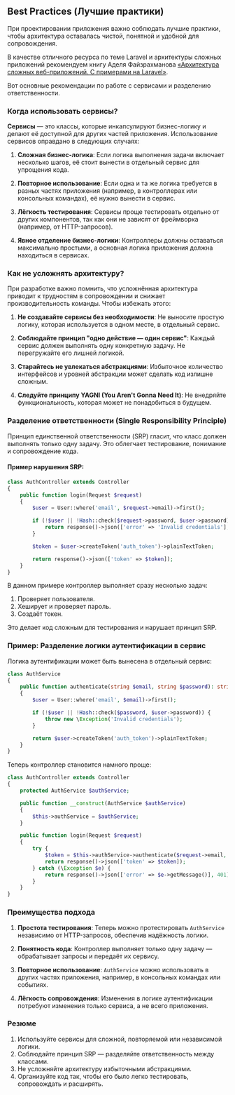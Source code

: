 ## Best Practices (Лучшие практики)

При проектировании приложения важно соблюдать лучшие практики, чтобы архитектура оставалась чистой, понятной и удобной для сопровождения.

В качестве отличного ресурса по теме Laravel и архитектуры сложных приложений рекомендуем книгу Аделя Файзрахманова [«Архитектура сложных веб-приложений. С примерами на Laravel»](https://github.com/adelf/acwa_book_ru).

Вот основные рекомендации по работе с сервисами и разделению ответственности.

### Когда использовать сервисы?

**Сервисы** — это классы, которые инкапсулируют бизнес-логику и делают её доступной для других частей приложения. Использование сервисов оправдано в следующих случаях:

1. **Сложная бизнес-логика**:
   Если логика выполнения задачи включает несколько шагов, её стоит вынести в отдельный сервис для упрощения кода.

2. **Повторное использование**:
   Если одна и та же логика требуется в разных частях приложения (например, в контроллерах или консольных командах), её нужно вынести в сервис.

3. **Лёгкость тестирования**:
   Сервисы проще тестировать отдельно от других компонентов, так как они не зависят от фреймворка (например, от HTTP-запросов).

4. **Явное отделение бизнес-логики**:
   Контроллеры должны оставаться максимально простыми, а основная логика приложения должна находиться в сервисах.

### Как не усложнять архитектуру?

При разработке важно помнить, что усложнённая архитектура приводит к трудностям в сопровождении и снижает производительность команды. Чтобы избежать этого:

1. **Не создавайте сервисы без необходимости**:
   Не выносите простую логику, которая используется в одном месте, в отдельный сервис.

2. **Соблюдайте принцип "одно действие — один сервис"**:
   Каждый сервис должен выполнять одну конкретную задачу. Не перегружайте его лишней логикой.

3. **Старайтесь не увлекаться абстракциями**:
   Избыточное количество интерфейсов и уровней абстракции может сделать код излишне сложным.

4. **Следуйте принципу YAGNI (You Aren't Gonna Need It)**:
   Не внедряйте функциональность, которая может не понадобиться в будущем.

### Разделение ответственности (Single Responsibility Principle)

Принцип единственной ответственности (SRP) гласит, что класс должен выполнять только одну задачу. Это облегчает тестирование, понимание и сопровождение кода.

#### Пример нарушения SRP:

```php
class AuthController extends Controller
{
    public function login(Request $request)
    {
        $user = User::where('email', $request->email)->first();

        if (!$user || !Hash::check($request->password, $user->password)) {
            return response()->json(['error' => 'Invalid credentials'], 401);
        }

        $token = $user->createToken('auth_token')->plainTextToken;

        return response()->json(['token' => $token]);
    }
}
```

В данном примере контроллер выполняет сразу несколько задач:

1. Проверяет пользователя.
2. Хеширует и проверяет пароль.
3. Создаёт токен.

Это делает код сложным для тестирования и нарушает принцип SRP.

### Пример: Разделение логики аутентификации в сервис

Логика аутентификации может быть вынесена в отдельный сервис:

```php
class AuthService
{
    public function authenticate(string $email, string $password): string
    {
        $user = User::where('email', $email)->first();

        if (!$user || !Hash::check($password, $user->password)) {
            throw new \Exception('Invalid credentials');
        }

        return $user->createToken('auth_token')->plainTextToken;
    }
}
```

Теперь контроллер становится намного проще:

```php
class AuthController extends Controller
{
    protected AuthService $authService;

    public function __construct(AuthService $authService)
    {
        $this->authService = $authService;
    }

    public function login(Request $request)
    {
        try {
            $token = $this->authService->authenticate($request->email, $request->password);
            return response()->json(['token' => $token]);
        } catch (\Exception $e) {
            return response()->json(['error' => $e->getMessage()], 401);
        }
    }
}
```

### Преимущества подхода

1. **Простота тестирования**:
   Теперь можно протестировать `AuthService` независимо от HTTP-запросов, обеспечив надёжность логики.

2. **Понятность кода**:
   Контроллер выполняет только одну задачу — обрабатывает запросы и передаёт их сервису.

3. **Повторное использование**:
   `AuthService` можно использовать в других частях приложения, например, в консольных командах или событиях.

4. **Лёгкость сопровождения**:
   Изменения в логике аутентификации потребуют изменения только сервиса, а не всего приложения.

### Резюме

1. Используйте сервисы для сложной, повторяемой или независимой логики.
2. Соблюдайте принцип SRP — разделяйте ответственность между классами.
3. Не усложняйте архитектуру избыточными абстракциями.
4. Организуйте код так, чтобы его было легко тестировать, сопровождать и расширять.
